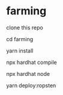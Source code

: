 # farming

clone this repo

cd farming


yarn install

npx hardhat compile

npx hardhat node

yarn deploy:ropsten
